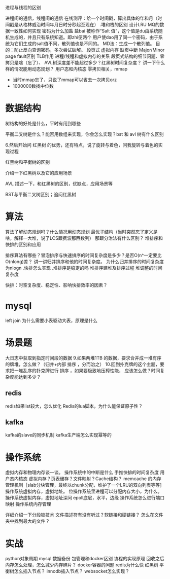 进程与线程的区别

进程间的通信，线程间的通信
在线测评：给一个时间戳，算出具体的年和月（时间戳是从格林威治时间年月日时分秒起至现在）
.堆和栈的区别
设计LRU
MQ的数据一致性如何实现
密码为什么加盐
盐bai 被称作“Salt 值”，这个值是du由系统随机生成的，并且只有系统知道。即zhi便两个
用户使dao用了同一个密码，由于系统为它们生成的salt值不同，散列值也是不同的。
MD法：生成一个散列值。
目的：防止反向查询密码，多次尝试破解。
段页式
虚拟内存
缺页中断
Major/Minor page fault区别
TLB作用
进程/线程和虚拟内存的关系
段页式结构的细节问题、零拷贝是啥（忘了）、
AVL树深度差不能超过多少？红黑树时间复杂度？
讲一下什么样的情况能用动态规划？
用户态和内核态
零拷贝相关，mmap

- 当时mmap忘了，只说了mmap可以省去一次拷贝orz
- 1000000数找中位数

# 数据结构

树结构的好处是什么，平时有用到哪些

平衡二叉树是什么？能否用数组来实现，你会怎么实现？bst 和 avl 树有什么区别

6.然后开始问 红黑树 的优势，还有特点，说了旋转与着色，问我旋转与着色的实现过程

红黑树和平衡树的区别

介绍一下红黑树以及它的应用场景

AVL 描述一下，和红黑树的区别，优缺点，应用场景等

BST与平衡二叉树区别；追问红黑树

# 算法
算法了解动态规划吗？什么情况用动态规划
最优子结构（当时突然忘了定义是啥，解释一大堆，说了LCS跟费波那西数列）
那跟分治法有什么区别？
堆排序和快排的区别和应用

排序算法有哪些？冒泡排序与快速排序的时间复杂度是多少？是否O(n^一定要比O(nlong)差？
讲一讲归并排序和他的时间复杂度。
为什么归并排序的时间复杂度为nlogn
.快排怎么实现
.堆排序是稳定的吗
堆排序建堆及排序过程
堆调整的时间复杂度

快排：时空复杂度、稳定性、影响快排效率的因素？

# mysql
left join 为什么需要小表驱动大表，原理是什么


# 场景题
大日志中获取到指定时间段的数据
9.如果两堆1TB 的数据，要求合并成一堆有序的牌堆，怎么做？（归并+内部 排序 ，分而治之）
10.回到扑克牌的这个主题，要求把一堆乱序的扑克牌进行 排序 ，如果要极致地压榨性能，
应该怎么做？时间复杂度能达到多少？

## redis
redis如果list较大，怎么优化
Redis的lua脚本，为什么能保证原子性？

## kafka 
kafka的slave的同步机制
kafka生产端怎么实现幂等的

# 操作系统
虚拟内存和物理内存谈一谈。
操作系统中的中断是什么
手推快排的时间复杂度
用户态内核态
虚拟内存？页表储存？文件映射？Cache结构？
memcache 的内存管理机制［slab分块管理，最终以chunk分配，维护了一个LRU的双向列表等等］
操作系统虚拟内存，虚拟地址。
位操作系统里进程可以分配内存大小，为什么。
操作系统虚拟内存，虚拟地址深问
epoll底层，水平，边缘
操作系统怎么进行端口映射
操作系统内存管理

详细介绍一下分段锁技术
文件描述符有没有听过？软链接和硬链接？
怎么在文件夹中找到最大的文件？


# 实战
python对象周期
mysql 数据备份
包管理和docker区别
协程的实现原理
回收之后内存怎么处理，怎么减少内存碎片？
docker容器的问题
redis为什么快
红黑树
平衡树怎么插入节点？
innodb插入节点？
websocket怎么实现？
